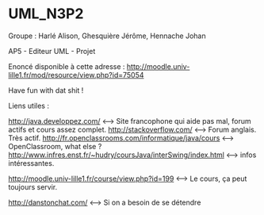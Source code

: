 UML_N3P2
========

Groupe : Harlé Alison, Ghesquière Jérôme, Hennache Johan

AP5 - Editeur UML - Projet

Enoncé disponible à cette adresse : http://moodle.univ-lille1.fr/mod/resource/view.php?id=75054

Have fun with dat shit !

Liens utiles :

http://java.developpez.com/ <--> Site francophone qui aide pas mal, forum actifs et cours assez complet.
http://stackoverflow.com/ <--> Forum anglais. Très actif.
http://fr.openclassrooms.com/informatique/java/cours <--> OpenClassroom, what else ?
http://www.infres.enst.fr/~hudry/coursJava/interSwing/index.html <--> infos intéressantes.

http://moodle.univ-lille1.fr/course/view.php?id=199 <--> Le cours, ça peut toujours servir.

http://danstonchat.com/ <--> Si on a besoin de se détendre
